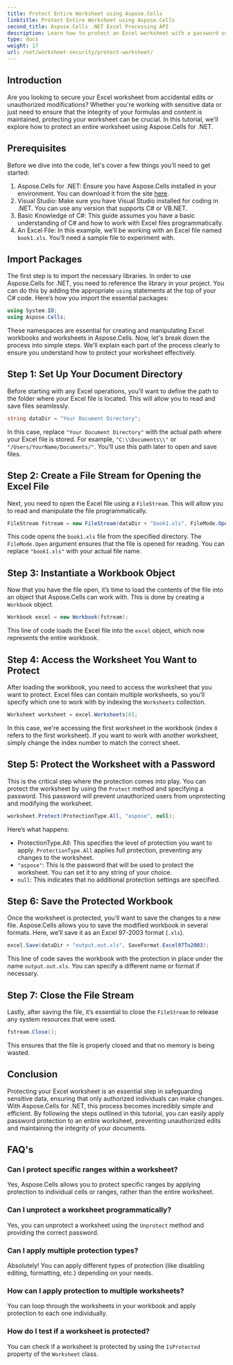```yaml
---
title: Protect Entire Worksheet using Aspose.Cells
linktitle: Protect Entire Worksheet using Aspose.Cells
second_title: Aspose.Cells .NET Excel Processing API
description: Learn how to protect an Excel worksheet with a password using Aspose.Cells for .NET. Step-by-step tutorial to secure your data with ease.
type: docs
weight: 17
url: /net/worksheet-security/protect-worksheet/
---
```

## Introduction
Are you looking to secure your Excel worksheet from accidental edits or unauthorized modifications? Whether you're working with sensitive data or just need to ensure that the integrity of your formulas and content is maintained, protecting your worksheet can be crucial. In this tutorial, we’ll explore how to protect an entire worksheet using Aspose.Cells for .NET.
## Prerequisites
Before we dive into the code, let's cover a few things you’ll need to get started:
1. Aspose.Cells for .NET: Ensure you have Aspose.Cells installed in your environment. You can download it from the site [here](https://releases.aspose.com/cells/net/).
2. Visual Studio: Make sure you have Visual Studio installed for coding in .NET. You can use any version that supports C# or VB.NET.
3. Basic Knowledge of C#: This guide assumes you have a basic understanding of C# and how to work with Excel files programmatically.
4. An Excel File: In this example, we’ll be working with an Excel file named `book1.xls`. You’ll need a sample file to experiment with.
## Import Packages
The first step is to import the necessary libraries. In order to use Aspose.Cells for .NET, you need to reference the library in your project. You can do this by adding the appropriate `using` statements at the top of your C# code.
Here’s how you import the essential packages:
```csharp
using System.IO;
using Aspose.Cells;
```
These namespaces are essential for creating and manipulating Excel workbooks and worksheets in Aspose.Cells.
Now, let's break down the process into simple steps. We'll explain each part of the process clearly to ensure you understand how to protect your worksheet effectively.
## Step 1: Set Up Your Document Directory
Before starting with any Excel operations, you’ll want to define the path to the folder where your Excel file is located. This will allow you to read and save files seamlessly.
```csharp
string dataDir = "Your Document Directory";
```
In this case, replace `"Your Document Directory"` with the actual path where your Excel file is stored. For example, `"C:\\Documents\\"` or `"/Users/YourName/Documents/"`. You’ll use this path later to open and save files.
## Step 2: Create a File Stream for Opening the Excel File
Next, you need to open the Excel file using a `FileStream`. This will allow you to read and manipulate the file programmatically.
```csharp
FileStream fstream = new FileStream(dataDir + "book1.xls", FileMode.Open);
```
This code opens the `book1.xls` file from the specified directory. The `FileMode.Open` argument ensures that the file is opened for reading. You can replace `"book1.xls"` with your actual file name.
## Step 3: Instantiate a Workbook Object
Now that you have the file open, it’s time to load the contents of the file into an object that Aspose.Cells can work with. This is done by creating a `Workbook` object.
```csharp
Workbook excel = new Workbook(fstream);
```
This line of code loads the Excel file into the `excel` object, which now represents the entire workbook.
## Step 4: Access the Worksheet You Want to Protect
After loading the workbook, you need to access the worksheet that you want to protect. Excel files can contain multiple worksheets, so you’ll specify which one to work with by indexing the `Worksheets` collection.
```csharp
Worksheet worksheet = excel.Worksheets[0];
```
In this case, we're accessing the first worksheet in the workbook (index `0` refers to the first worksheet). If you want to work with another worksheet, simply change the index number to match the correct sheet.
## Step 5: Protect the Worksheet with a Password
This is the critical step where the protection comes into play. You can protect the worksheet by using the `Protect` method and specifying a password. This password will prevent unauthorized users from unprotecting and modifying the worksheet.
```csharp
worksheet.Protect(ProtectionType.All, "aspose", null);
```
Here’s what happens:
- ProtectionType.All: This specifies the level of protection you want to apply. `ProtectionType.All` applies full protection, preventing any changes to the worksheet.
- `"aspose"`: This is the password that will be used to protect the worksheet. You can set it to any string of your choice.
- `null`: This indicates that no additional protection settings are specified.
## Step 6: Save the Protected Workbook
Once the worksheet is protected, you’ll want to save the changes to a new file. Aspose.Cells allows you to save the modified workbook in several formats. Here, we’ll save it as an Excel 97-2003 format (`.xls`).
```csharp
excel.Save(dataDir + "output.out.xls", SaveFormat.Excel97To2003);
```
This line of code saves the workbook with the protection in place under the name `output.out.xls`. You can specify a different name or format if necessary.
## Step 7: Close the File Stream
Lastly, after saving the file, it’s essential to close the `FileStream` to release any system resources that were used.
```csharp
fstream.Close();
```
This ensures that the file is properly closed and that no memory is being wasted.
## Conclusion
Protecting your Excel worksheet is an essential step in safeguarding sensitive data, ensuring that only authorized individuals can make changes. With Aspose.Cells for .NET, this process becomes incredibly simple and efficient. By following the steps outlined in this tutorial, you can easily apply password protection to an entire worksheet, preventing unauthorized edits and maintaining the integrity of your documents.
## FAQ's
### Can I protect specific ranges within a worksheet?  
Yes, Aspose.Cells allows you to protect specific ranges by applying protection to individual cells or ranges, rather than the entire worksheet.
### Can I unprotect a worksheet programmatically?  
Yes, you can unprotect a worksheet using the `Unprotect` method and providing the correct password.
### Can I apply multiple protection types?  
Absolutely! You can apply different types of protection (like disabling editing, formatting, etc.) depending on your needs.
### How can I apply protection to multiple worksheets?  
You can loop through the worksheets in your workbook and apply protection to each one individually.
### How do I test if a worksheet is protected?  
You can check if a worksheet is protected by using the `IsProtected` property of the `Worksheet` class.

